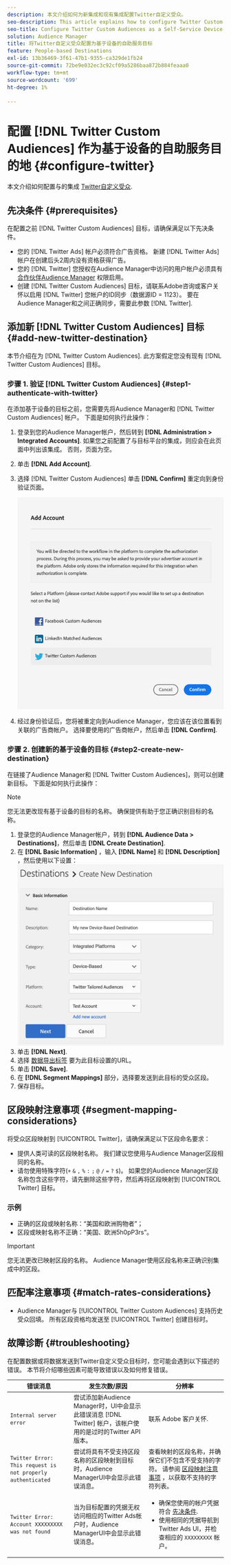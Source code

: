 ```yaml
---
description: 本文介绍如何为新集成和现有集成配置Twitter自定义受众。
seo-description: This article explains how to configure Twitter Custom Audiences for both new and existing integrations.
seo-title: Configure Twitter Custom Audiences as a Self-Service Device-Based Destination
solution: Audience Manager
title: 将Twitter自定义受众配置为基于设备的自助服务目标
feature: People-based Destinations
exl-id: 13b36469-3f61-47b1-9355-ca329de1fb24
source-git-commit: 72be9e032ec3c92cf09a5286baa872b884feaaa0
workflow-type: tm+mt
source-wordcount: '699'
ht-degree: 1%

---
```


# 配置 [!DNL Twitter Custom Audiences] 作为基于设备的自助服务目的地 {#configure-twitter}

本文介绍如何配置与的集成 [Twitter自定义受众](https://business.twitter.com/en/help/campaign-setup/campaign-targeting/custom-audiences.html).

## 先决条件 {#prerequisites}

在配置之前 [!DNL Twitter Custom Audiences] 目标，请确保满足以下先决条件。

* 您的 [!DNL Twitter Ads] 帐户必须符合广告资格。 新建 [!DNL Twitter Ads] 帐户在创建后头2周内没有资格获得广告。
* 您的 [!DNL Twitter] 您授权在Audience Manager中访问的用户帐户必须具有 [合作伙伴Audience Manager](https://business.twitter.com/en/help/troubleshooting/multi-user-login-faq.html#accesslevels) 权限启用。
* 创建 [!DNL Twitter Custom Audiences] 目标，请联系Adobe咨询或客户关怀以启用 [!DNL Twitter] 您帐户的ID同步（数据源ID = 1123）。 要在Audience Manager和之间正确同步，需要此参数 [!DNL Twitter].

## 添加新 [!DNL Twitter Custom Audiences] 目标 {#add-new-twitter-destination}

本节介绍在为 [!DNL Twitter Custom Audiences]. 此方案假定您没有现有 [!DNL Twitter Custom Audiences] 目标。

### 步骤 1. 验证 [!DNL Twitter Custom Audiences] {#step1-authenticate-with-twitter}

在添加基于设备的目标之前，您需要先将Audience Manager和 [!DNL Twitter Custom Audiences] 帐户。 下面是如何执行此操作：

1. 登录到您的Audience Manager帐户，然后转到 **[!DNL Administration > Integrated Accounts]**. 如果您之前配置了与目标平台的集成，则应会在此页面中列出该集成。 否则，页面为空。
1. 单击 **[!DNL Add Account]**.
1. 选择 [!DNL Twitter Custom Audiences] 单击 **[!DNL Confirm]** 重定向到身份验证页面。

   ![集成平台](assets/dbd-integrated-platforms.png)

1. 经过身份验证后，您将被重定向到Audience Manager，您应该在该位置看到关联的广告商帐户。 选择要使用的广告商帐户，然后单击 **[!DNL Confirm]**.

### 步骤 2. 创建新的基于设备的目标 {#step2-create-new-destination}

在链接了Audience Manager和 [!DNL Twitter Custom Audiences]，则可以创建新目标。 下面是如何执行此操作：

>[!NOTE]
>
>您无法更改现有基于设备的目标的名称。 确保提供有助于您正确识别目标的名称。

1. 登录您的Audience Manager帐户，转到 **[!DNL Audience Data > Destinations]**，然后单击 **[!DNL Create Destination]**.
1. 在 **[!DNL Basic Information]** ，输入 **[!DNL Name]** 和 **[!DNL Description]** ，然后使用以下设置： ![设置](assets/dbd-new-basic.png)
1. 单击 **[!DNL Next]**.
1. 选择 [数据导出标签](/help/using/features/data-export-controls.md#controls-labels) 要为此目标设置的URL。
1. 单击 **[!DNL Save]**.
1. 在 **[!DNL Segment Mappings]** 部分，选择要发送到此目标的受众区段。
1. 保存目标。

## 区段映射注意事项 {#segment-mapping-considerations}

将受众区段映射到 [!UICONTROL Twitter]，请确保满足以下区段命名要求：

* 提供人类可读的区段映射名称。 我们建议您使用与Audience Manager区段相同的名称。
* 请勿使用特殊字符(`+` `&` `,` `%` `:` `;` `@` `/` `=` `?` `$`)。 如果您的Audience Manager区段名称包含这些字符，请先删除这些字符，然后再将区段映射到 [!UICONTROL Twitter] 目标。

### 示例

* 正确的区段或映射名称：“美国和欧洲购物者”；
* 区段或映射名称不正确：“美国、欧洲5h0pP3rs”。

>[!IMPORTANT]
>
>您无法更改已映射区段的名称。 Audience Manager使用区段名称来正确识别集成中的区段。

## 匹配率注意事项 {#match-rates-considerations}

* Audience Manager与 [!UICONTROL Twitter Custom Audiences] 支持历史受众回填。 所有区段资格均发送至 [!UICONTROL Twitter] 创建目标时。

## 故障诊断 {#troubleshooting}

在配置数据或将数据发送到Twitter自定义受众目标时，您可能会遇到以下描述的错误。 本节将介绍哪些因素可能导致错误以及如何修复错误。

| 错误消息 | 发生次数/原因 | 分辨率 |
|---|---|---|
| `Internal server error` | 尝试添加新Audience Manager时，UI中会显示此错误消息 [!DNL Twitter] 帐户，该帐户使用的是过时的Twitter API版本。 | 联系 Adobe 客户关怀. |
| `Twitter Error: This request is not properly authenticated` | 尝试将具有不受支持区段名称的区段映射到目标时，Audience ManagerUI中会显示此错误消息。 | 查看映射的区段名称，并确保它们不包含不受支持的字符。 请参阅 [区段映射注意事项](#segment-mapping-considerations) ，以获取不支持的字符列表。 |
| `Twitter Error: Account XXXXXXXXX was not found` | 当为目标配置的凭据无权访问相应的Twitter Ads帐户时，Audience ManagerUI中会显示此错误消息。 | <ul><li>确保您使用的帐户凭据符合 [先决条件](#prerequisites).</li><li>使用相同的凭据导航到Twitter Ads UI，并检查相应的 `XXXXXXXXX` 帐户。 </li></ul> |